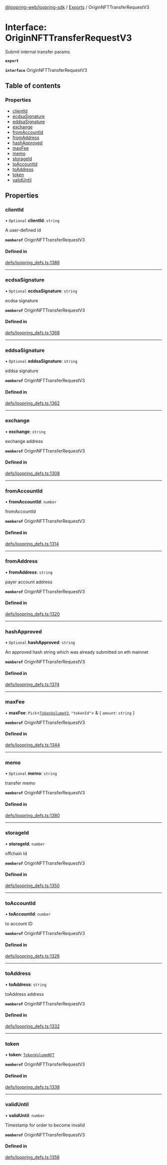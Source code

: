 [@loopring-web/loopring-sdk](../README.md) / [Exports](../modules.md) / OriginNFTTransferRequestV3

# Interface: OriginNFTTransferRequestV3

Submit internal transfer params

**`export`**

**`interface`** OriginNFTTransferRequestV3

## Table of contents

### Properties

- [clientId](OriginNFTTransferRequestV3.md#clientid)
- [ecdsaSignature](OriginNFTTransferRequestV3.md#ecdsasignature)
- [eddsaSignature](OriginNFTTransferRequestV3.md#eddsasignature)
- [exchange](OriginNFTTransferRequestV3.md#exchange)
- [fromAccountId](OriginNFTTransferRequestV3.md#fromaccountid)
- [fromAddress](OriginNFTTransferRequestV3.md#fromaddress)
- [hashApproved](OriginNFTTransferRequestV3.md#hashapproved)
- [maxFee](OriginNFTTransferRequestV3.md#maxfee)
- [memo](OriginNFTTransferRequestV3.md#memo)
- [storageId](OriginNFTTransferRequestV3.md#storageid)
- [toAccountId](OriginNFTTransferRequestV3.md#toaccountid)
- [toAddress](OriginNFTTransferRequestV3.md#toaddress)
- [token](OriginNFTTransferRequestV3.md#token)
- [validUntil](OriginNFTTransferRequestV3.md#validuntil)

## Properties

### clientId

• `Optional` **clientId**: `string`

A user-defined id

**`memberof`** OriginNFTTransferRequestV3

#### Defined in

[defs/loopring_defs.ts:1386](https://github.com/Loopring/loopring_sdk/blob/ee2acc4/src/defs/loopring_defs.ts#L1386)

___

### ecdsaSignature

• `Optional` **ecdsaSignature**: `string`

ecdsa signature

**`memberof`** OriginNFTTransferRequestV3

#### Defined in

[defs/loopring_defs.ts:1368](https://github.com/Loopring/loopring_sdk/blob/ee2acc4/src/defs/loopring_defs.ts#L1368)

___

### eddsaSignature

• `Optional` **eddsaSignature**: `string`

eddsa signature

**`memberof`** OriginNFTTransferRequestV3

#### Defined in

[defs/loopring_defs.ts:1362](https://github.com/Loopring/loopring_sdk/blob/ee2acc4/src/defs/loopring_defs.ts#L1362)

___

### exchange

• **exchange**: `string`

exchange address

**`memberof`** OriginNFTTransferRequestV3

#### Defined in

[defs/loopring_defs.ts:1308](https://github.com/Loopring/loopring_sdk/blob/ee2acc4/src/defs/loopring_defs.ts#L1308)

___

### fromAccountId

• **fromAccountId**: `number`

fromAccountId

**`memberof`** OriginNFTTransferRequestV3

#### Defined in

[defs/loopring_defs.ts:1314](https://github.com/Loopring/loopring_sdk/blob/ee2acc4/src/defs/loopring_defs.ts#L1314)

___

### fromAddress

• **fromAddress**: `string`

payer account address

**`memberof`** OriginNFTTransferRequestV3

#### Defined in

[defs/loopring_defs.ts:1320](https://github.com/Loopring/loopring_sdk/blob/ee2acc4/src/defs/loopring_defs.ts#L1320)

___

### hashApproved

• `Optional` **hashApproved**: `string`

An approved hash string which was already submitted on eth mainnet

**`memberof`** OriginNFTTransferRequestV3

#### Defined in

[defs/loopring_defs.ts:1374](https://github.com/Loopring/loopring_sdk/blob/ee2acc4/src/defs/loopring_defs.ts#L1374)

___

### maxFee

• **maxFee**: `Pick`<[`TokenVolumeV3`](TokenVolumeV3.md), ``"tokenId"``\> & { `amount`: `string`  }

**`memberof`** OriginNFTTransferRequestV3

#### Defined in

[defs/loopring_defs.ts:1344](https://github.com/Loopring/loopring_sdk/blob/ee2acc4/src/defs/loopring_defs.ts#L1344)

___

### memo

• `Optional` **memo**: `string`

transfer memo

**`memberof`** OriginNFTTransferRequestV3

#### Defined in

[defs/loopring_defs.ts:1380](https://github.com/Loopring/loopring_sdk/blob/ee2acc4/src/defs/loopring_defs.ts#L1380)

___

### storageId

• **storageId**: `number`

offchain Id

**`memberof`** OriginNFTTransferRequestV3

#### Defined in

[defs/loopring_defs.ts:1350](https://github.com/Loopring/loopring_sdk/blob/ee2acc4/src/defs/loopring_defs.ts#L1350)

___

### toAccountId

• **toAccountId**: `number`

to account ID

**`memberof`** OriginNFTTransferRequestV3

#### Defined in

[defs/loopring_defs.ts:1326](https://github.com/Loopring/loopring_sdk/blob/ee2acc4/src/defs/loopring_defs.ts#L1326)

___

### toAddress

• **toAddress**: `string`

toAddress address

**`memberof`** OriginNFTTransferRequestV3

#### Defined in

[defs/loopring_defs.ts:1332](https://github.com/Loopring/loopring_sdk/blob/ee2acc4/src/defs/loopring_defs.ts#L1332)

___

### token

• **token**: [`TokenVolumeNFT`](TokenVolumeNFT.md)

**`memberof`** OriginNFTTransferRequestV3

#### Defined in

[defs/loopring_defs.ts:1338](https://github.com/Loopring/loopring_sdk/blob/ee2acc4/src/defs/loopring_defs.ts#L1338)

___

### validUntil

• **validUntil**: `number`

Timestamp for order to become invalid

**`memberof`** OriginNFTTransferRequestV3

#### Defined in

[defs/loopring_defs.ts:1356](https://github.com/Loopring/loopring_sdk/blob/ee2acc4/src/defs/loopring_defs.ts#L1356)
